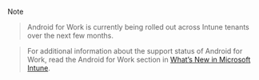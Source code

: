 > [!Note]

> Android for Work is currently being rolled out across Intune tenants over the next few months.

> For additional information about the support status of Android for Work, read the Android for Work section in [What’s New in Microsoft Intune](intune/whats-new/whats-new-in-microsoft-intune).
